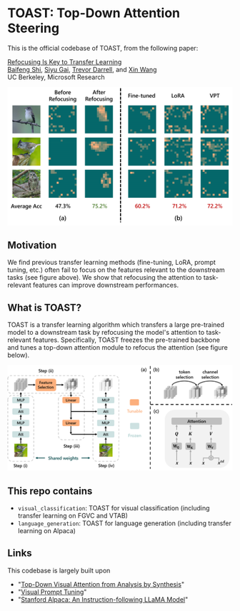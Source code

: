 # TOAST: Top-Down Attention Steering


This is the official codebase of TOAST, from the following paper:

[Refocusing Is Key to Transfer Learning](http://arxiv.org/abs/2305.15542) \
[Baifeng Shi](https://bfshi.github.io), [Siyu Gai](https://github.com/Catherine0505), [Trevor Darrell](https://people.eecs.berkeley.edu/~trevor/), and [Xin Wang](https://xinw.ai/)\
UC Berkeley, Microsoft Research

<img src="asset/intro.png" alt="drawing" width="600"/>


## Motivation

We find previous transfer learning methods (fine-tuning, LoRA, prompt tuning, etc.) often fail to focus on the features relevant to the downstream tasks (see figure above). We show that refocusing the attention to task-relevant features can improve downstream performances.

## What is TOAST?

TOAST is a transfer learning algorithm which transfers a large pre-trained model to a downstream task by refocusing the model's attention to task-relevant features. Specifically, TOAST freezes the pre-trained backbone and tunes a top-down attention module to refocus the attention (see figure below).

<img src="asset/toast.png" alt="drawing" width="800"/>

## This repo contains

- `visual_classification`: TOAST for visual classification (including transfer learning on FGVC and VTAB)
- `language_generation`: TOAST for language generation (including transfer learning on Alpaca)

## Links

This codebase is largely built upon 
- "[Top-Down Visual Attention from Analysis by Synthesis](https://github.com/bfshi/AbSViT)" 
- "[Visual Prompt Tuning](https://github.com/KMnP/vpt)"
- "[Stanford Alpaca: An Instruction-following LLaMA Model](https://github.com/tatsu-lab/stanford_alpaca)"

[//]: # ()
[//]: # (## Citation)

[//]: # (If you found this code helpful, please consider citing our work: )

[//]: # ()
[//]: # (```bibtext)

[//]: # (@article{shi2022visual,)

[//]: # (  title={Visual Attention Emerges from Recurrent Sparse Reconstruction},)

[//]: # (  author={Shi, Baifeng and Song, Yale and Joshi, Neel and Darrell, Trevor and Wang, Xin},)

[//]: # (  journal={arXiv preprint arXiv:2204.10962},)

[//]: # (  year={2022})

[//]: # (})

[//]: # (```)